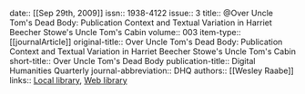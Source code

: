 date:: [[Sep 29th, 2009]]
issn:: 1938-4122
issue:: 3
title:: @Over Uncle Tom's Dead Body: Publication Context and Textual Variation in Harriet Beecher Stowe's Uncle Tom's Cabin
volume:: 003
item-type:: [[journalArticle]]
original-title:: Over Uncle Tom's Dead Body: Publication Context and Textual Variation in Harriet Beecher Stowe's Uncle Tom's Cabin
short-title:: Over Uncle Tom's Dead Body
publication-title:: Digital Humanities Quarterly
journal-abbreviation:: DHQ
authors:: [[Wesley Raabe]]
links:: [Local library](zotero://select/groups/2386895/items/FCNNPMPG), [Web library](https://www.zotero.org/groups/2386895/items/FCNNPMPG)
